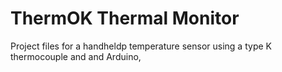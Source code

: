 # ThermOK Thermal Monitor

Project files for a handheldp temperature sensor using a type K thermocouple and
and Arduino,
